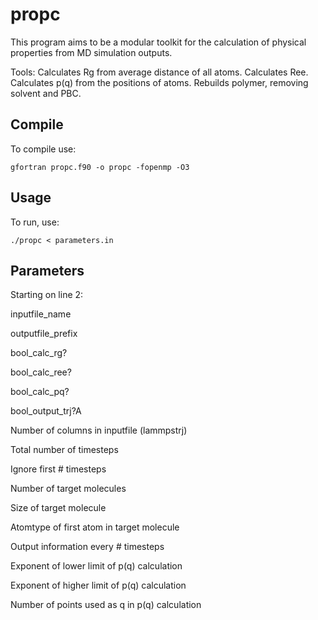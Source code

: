 # propc

This program aims to be a modular toolkit for the calculation of physical properties from MD simulation outputs.

Tools:
Calculates Rg from average distance of all atoms.
Calculates Ree.
Calculates p(q) from the positions of atoms.
Rebuilds polymer, removing solvent and PBC.

## Compile

To compile use:

```
gfortran propc.f90 -o propc -fopenmp -O3
```

## Usage

To run, use:
```
./propc < parameters.in
```

## Parameters

Starting on line 2:

inputfile_name

outputfile_prefix

bool_calc_rg?

bool_calc_ree?

bool_calc_pq?

bool_output_trj?A

Number of columns in inputfile (lammpstrj)

Total number of timesteps

Ignore first # timesteps

Number of target molecules

Size of target molecule

Atomtype of first atom in target molecule

Output information every # timesteps

Exponent of lower limit of p(q) calculation

Exponent of higher limit of p(q) calculation

Number of points used as q in p(q) calculation

